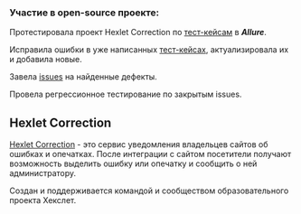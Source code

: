 ### Участие в open-source проекте:

Протестировала проект Hexlet Correction по [тест-кейсам](https://github.com/Alena007S/testing_hexlet_correction/blob/main/Test-cases.pdf) в ***Allure***.

Исправила ошибки в уже написанных [тест-кейсах](https://github.com/Alena007S/testing_hexlet_correction/blob/main/Test-cases.pdf), актуализировала их и добавила новые.

Завела [issues](https://github.com/Alena007S/testing_hexlet_correction/blob/main/issues.yml) на найденные дефекты.

Провела регрессионное тестирование по закрытым issues.

## Hexlet Correction 
[Hexlet Correction](https://hexlet-correction.herokuapp.com/) - это сервис уведомления владельцев сайтов об ошибках и опечатках. После интеграции с сайтом посетители получают возможность выделить ошибку или опечатку и сообщить о ней администратору.

Создан и поддерживается командой и сообществом образовательного проекта Хекслет.
